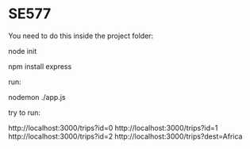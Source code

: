# SE577
You need to do this inside the project folder:

node init

npm install express

run:

nodemon ./app.js


try to run:

http://localhost:3000/trips?id=0 
http://localhost:3000/trips?id=1 
http://localhost:3000/trips?id=2 
http://localhost:3000/trips?dest=Africa
